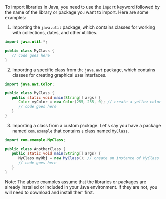 To import libraries in Java, you need to use the `import` keyword followed by the name of the library or package you want to import. Here are some examples:

1. Importing the `java.util` package, which contains classes for working with collections, dates, and other utilities.

```java
import java.util.*;

public class MyClass {
   // code goes here
}
```

2. Importing a specific class from the `java.awt` package, which contains classes for creating graphical user interfaces.

```java
import java.awt.Color;

public class MyClass {
   public static void main(String[] args) {
      Color myColor = new Color(255, 255, 0); // create a yellow color
      // code goes here
   }
}
```

3. Importing a class from a custom package. Let's say you have a package named `com.example` that contains a class named `MyClass`.

```java
import com.example.MyClass;

public class AnotherClass {
   public static void main(String[] args) {
      MyClass myObj = new MyClass(); // create an instance of MyClass
      // code goes here
   }
}
```

Note: The above examples assume that the libraries or packages are already installed or included in your Java environment. If they are not, you will need to download and install them first.